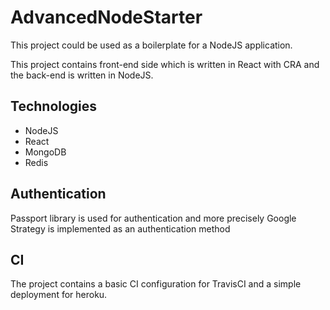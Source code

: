 # AdvancedNodeStarter
This project could be used as a boilerplate for a NodeJS application.  

This project contains front-end side which is written in React with CRA and the back-end is written in NodeJS. 

## Technologies
 - NodeJS
 - React
 - MongoDB
 - Redis

## Authentication
Passport library is used for authentication and more precisely Google Strategy is implemented as an authentication method

## CI
The project contains a basic CI configuration for TravisCI and a simple deployment for heroku.  
